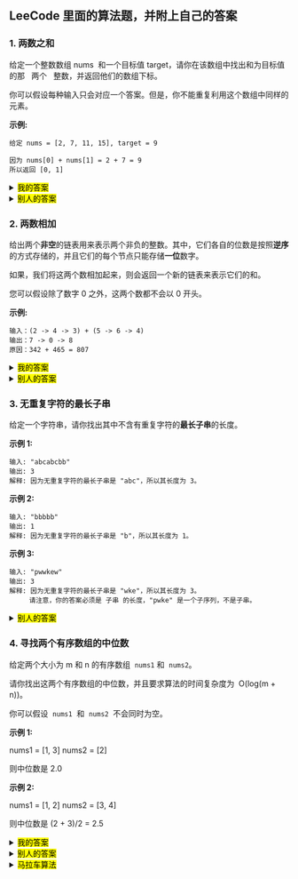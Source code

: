 ## LeeCode 里面的算法题，并附上自己的答案

### 1. 两数之和

给定一个整数数组 nums  和一个目标值 target，请你在该数组中找出和为目标值的那   两个   整数，并返回他们的数组下标。

你可以假设每种输入只会对应一个答案。但是，你不能重复利用这个数组中同样的元素。

**示例:**

```
给定 nums = [2, 7, 11, 15], target = 9

因为 nums[0] + nums[1] = 2 + 7 = 9
所以返回 [0, 1]
```

<details>
<summary><mark>我的答案</mark></summary>

```javascript
var twoSum = function(nums, target) {
  for (var i = 0; i < nums.length; i++) {
    let other = target - nums[i];
    let index = nums.indexOf(other);
    if (index > -1 && index !== i) {
      return [i, index];
    }
  }
};
```

</details>

<details>
<summary><mark>别人的答案</mark></summary>

```javascript
var twoSum = function(nums, target) {
  const map = {};
  const len = nums.length;
  for (let i = 0; i < len; i++) {
    const targetNum = target - nums[i];
    if (targetNum in map) return [map[targetNum], i];
    map[nums[i]] = i;
  }
};
```

</details>

### 2. 两数相加

给出两个**非空**的链表用来表示两个非负的整数。其中，它们各自的位数是按照**逆序**的方式存储的，并且它们的每个节点只能存储**一位**数字。

如果，我们将这两个数相加起来，则会返回一个新的链表来表示它们的和。

您可以假设除了数字 0 之外，这两个数都不会以 0 开头。

**示例:**

```
输入：(2 -> 4 -> 3) + (5 -> 6 -> 4)
输出：7 -> 0 -> 8
原因：342 + 465 = 807
```

<details>
<summary><mark>我的答案</mark></summary>

```javascript
/**
 * Definition for singly-linked list.
 * function ListNode(val) {
 *     this.val = val;
 *     this.next = null;
 * }
 */
/**
 * @param {ListNode} l1
 * @param {ListNode} l2
 * @return {ListNode}
 */

let addTwoNumbers = function(l1, l2) {
  let result = null;
  let cache = null;
  let dep = 1;
  let extra = 0;
  while (l1 || l2) {
    let sum = (l1 ? l1.val : 0) + (l2 ? l2.val : 0) + extra;
    let tempNode = new ListNode(sum % 10);
    if (dep === 1) {
      result = tempNode;
    } else {
      cache.next = tempNode;
    }
    cache = tempNode;
    dep = dep + 1;
    l1 = l1 && l1.next;
    l2 = l2 && l2.next;
    if (sum >= 10) {
      extra = 1;
    } else {
      extra = 0;
    }
    if (extra && !l1 && !l2) {
      l1 = new ListNode(0);
    }
  }
  return result;
};
```

</details>

<details>
<summary><mark>别人的答案</mark></summary>

```javascript
/**
 * Definition for singly-linked list.
 * function ListNode(val) {
 *     this.val = val;
 *     this.next = null;
 * }
 */
/**
 * @param {ListNode} l1
 * @param {ListNode} l2
 * @return {ListNode}
 */
var addTwoNumbers = function(l1, l2, add = 0) {
  let l3 = new ListNode(0);
  let nextadd = 0;
  if (l1 === null || l2 === null) {
    if (l1 === null && l2 === null) {
      if (add === 1) {
        l3.val = add;
        return l3;
      } else {
        return null;
      }
    } else {
      let sum;
      if (l1 === null) {
        sum = l2.val + add;
      } else {
        sum = l1.val + add;
      }
      if (sum >= 10) {
        sum -= 10;
        nextadd = 1;
      }
      l3.val = sum;
      if (l1 === null) {
        l3.next = addTwoNumbers(null, l2.next, nextadd);
      } else {
        l3.next = addTwoNumbers(l1.next, null, nextadd);
      }
    }
  } else {
    let sum = l1.val + l2.val + add;
    if (sum >= 10) {
      sum -= 10;
      nextadd = 1;
    }
    l3.val = sum;
    l3.next = addTwoNumbers(l1.next, l2.next, nextadd); //没有完成，继续往下加
  }

  return l3;
};
```

</details>

### 3. 无重复字符的最长子串

给定一个字符串，请你找出其中不含有重复字符的**最长子串**的长度。

**示例 1:**

```
输入: "abcabcbb"
输出: 3
解释: 因为无重复字符的最长子串是 "abc"，所以其长度为 3。
```

**示例 2:**

```
输入: "bbbbb"
输出: 1
解释: 因为无重复字符的最长子串是 "b"，所以其长度为 1。
```

**示例 3:**

```
输入: "pwwkew"
输出: 3
解释: 因为无重复字符的最长子串是 "wke"，所以其长度为 3。
     请注意，你的答案必须是 子串 的长度，"pwke" 是一个子序列，不是子串。
```

<details>
<summary><mark>别人的答案</mark></summary>

```javascript
/**
 * @param {string} s
 * @return {number}
 */
var lengthOfLongestSubstring = function(s) {
  var arr = [],
    res = 0;
  for (let i = 0; i < s.length; i++) {
    let item = s[i],
      index = arr.indexOf(item);
    if (~index) {
      res = arr.length > res ? arr.length : res;
      arr.length = 0;
      s = s.substr(index + 1);
      i = -1;
    } else {
      arr.push(item);
      if (i === s.length - 1) {
        res = arr.length > res ? arr.length : res;
      }
    }
    if (res >= s.length) break;
  }
  return res;
};
```

```javascript
/**
 * @param {string} s
 * @return {number}
 */
var lengthOfLongestSubstring = function(s) {
  let num = 0,
    j = 0;
  const map = new Map();
  for (let i = 0; i < s.length; i++) {
    const char = s[i];
    if (map.get(char) !== undefined) {
      j = Math.max(map.get(char) + 1, j);
    }
    num = Math.max(num, i - j + 1);
    map.set(char, i);
  }
  return num;
};
```

</details>

### 4. 寻找两个有序数组的中位数

给定两个大小为 m 和 n 的有序数组  `nums1` 和  `nums2`。

请你找出这两个有序数组的中位数，并且要求算法的时间复杂度为  O(log(m + n))。

你可以假设  `nums1`  和  `nums2`  不会同时为空。

**示例 1:**

nums1 = [1, 3]
nums2 = [2]

则中位数是 2.0

**示例 2:**

nums1 = [1, 2]
nums2 = [3, 4]

则中位数是 (2 + 3)/2 = 2.5

<details>
<summary><mark>我的答案</mark></summary>

```javascript
/**
 * @param {number[]} nums1
 * @param {number[]} nums2
 * @return {number}
 */
var findMedianSortedArrays = function(nums1, nums2) {
  let nums = [...nums1, ...nums2].sort((a, b) => a - b);
  let len = nums.length;
  return (nums[Math.floor(len / 2)] + nums[Math.ceil(len / 2 - 1)]) / 2;
};
```

</details>

<details>
<summary><mark>别人的答案</mark></summary>

```javascript
/**
 * @param {number[]} nums1
 * @param {number[]} nums2
 * @return {number}
 */
var findMedianSortedArrays = function(nums1, nums2) {
  let len1 = nums1.length;
  let len2 = nums2.length;
  if (len2 < len1) {
    return findMedianSortedArrays(nums2, nums1);
  }
  let i, j;
  let iMin = 0,
    iMax = len1;

  while (iMin <= iMax) {
    i = Math.floor((iMin + iMax) / 2);
    j = Math.floor((len1 + len2 + 1) / 2 - i);
    if (nums1[i - 1] > nums2[j] && i != 0 && j != len2) {
      iMax = i - 1;
    } else if (nums2[j - 1] > nums1[i] && i != len1 && j != 0) {
      iMin = i + 1;
    } else {
      let lMax, rMin;
      if (i == 0) {
        lMax = nums2[j - 1];
      } else if (j == 0) {
        lMax = nums1[i - 1];
      } else {
        lMax = Math.max(nums1[i - 1], nums2[j - 1]);
      }
      if ((len1 + len2) % 2 != 0) {
        return lMax;
      }
      if (i == len1) {
        rMin = nums2[j];
      } else if (j == len2) {
        rMin = nums1[i];
      } else {
        rMin = Math.min(nums1[i], nums2[j]);
      }
      return (lMax + rMin) / 2;
    }
  }
};
```

</details>

<details>
<summary><mark>马拉车算法</mark></summary>

```javascript
/**
 * 马拉车算法
 * @param {string} s
 * @return {string}
 */
var longestPalindrome = function(s) {
  if (s.length < 2) {
    return s;
  }
  // 第一步：预处理，将原字符串转换为新字符串
  let t = '$';
  for (let i = 0; i < s.length; i++) {
    t += '#' + s.charAt(i);
  }
  // 尾部再加上字符@，变为奇数长度字符串
  t += '#@';
  // 第二步：计算数组p、起始索引、最长回文半径
  let n = t.length;
  // p数组
  let p = new Array(n);
  let id = 0,
    mx = 0;
  // 最长回文子串的长度
  let maxLength = -1;
  // 最长回文子串的中心位置索引
  let index = 0;
  for (let j = 1; j < n - 1; j++) {
    // 参看前文第五部分
    p[j] = mx > j ? Math.min(p[2 * id - j], mx - j) : 1;
    // 向左右两边延伸，扩展右边界
    while (t.charAt(j + p[j]) == t.charAt(j - p[j])) {
      p[j]++;
    }
    // 如果回文子串的右边界超过了mx，则需要更新mx和id的值
    if (mx < p[j] + j) {
      mx = p[j] + j;
      id = j;
    }
    // 如果回文子串的长度大于maxLength，则更新maxLength和index的值
    if (maxLength < p[j] - 1) {
      // 参看前文第三部分
      maxLength = p[j] - 1;
      index = j;
    }
  }
  // 第三步：截取字符串，输出结果
  // 起始索引的计算参看前文第四部分
  let start = (index - maxLength) / 2;
  return s.substring(start, start + maxLength);
};
```

</details>
